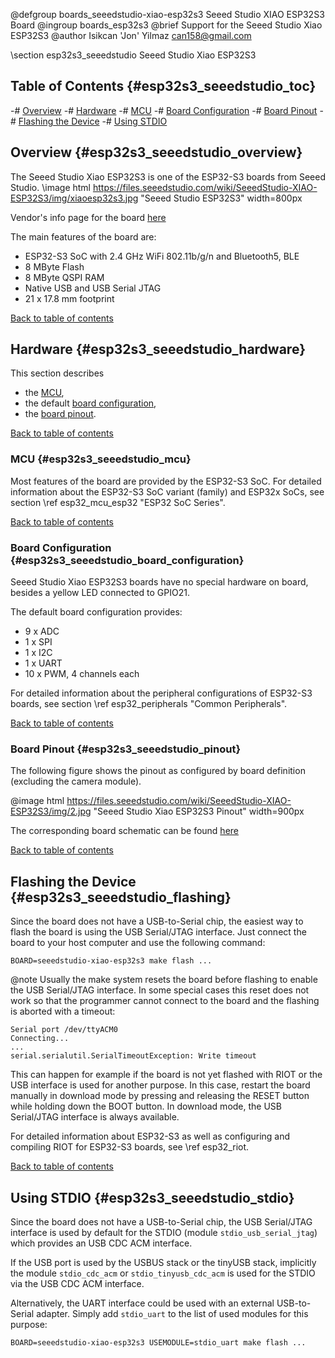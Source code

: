 <!--
SPDX-FileCopyrightText: 2024 Isikcan 'Jon' Yilmaz
SPDX-License-Identifier: LGPL-2.1-only
-->

@defgroup    boards_seeedstudio-xiao-esp32s3 Seeed Studio XIAO ESP32S3 Board
@ingroup     boards_esp32s3
@brief       Support for the Seeed Studio Xiao ESP32S3
@author      Isikcan 'Jon' Yilmaz <can158@gmail.com>

\section esp32s3_seeedstudio Seeed Studio Xiao ESP32S3

## Table of Contents {#esp32s3_seeedstudio_toc}

-# [Overview](#esp32s3_seeedstudio_overview)
-# [Hardware](#esp32s3_seeedstudio_hardware)
    -# [MCU](#esp32s3_seeedstudio_mcu)
    -# [Board Configuration](#esp32s3_seeedstudio_board_configuration)
    -# [Board Pinout](#esp32s3_seeedstudio_pinout)
-# [Flashing the Device](#esp32s3_seeedstudio_flashing)
-# [Using STDIO](#esp32s3_seeedstudio_stdio)

## Overview {#esp32s3_seeedstudio_overview}

The Seeed Studio Xiao ESP32S3 is one of the ESP32-S3 boards from Seeed Studio.
\image html https://files.seeedstudio.com/wiki/SeeedStudio-XIAO-ESP32S3/img/xiaoesp32s3.jpg "Seeed Studio ESP32S3" width=800px

Vendor's info page for the board [here](https://wiki.seeedstudio.com/xiao_esp32s3_getting_started/)

The main features of the board are:

- ESP32-S3 SoC with 2.4 GHz WiFi 802.11b/g/n and Bluetooth5, BLE
- 8 MByte Flash
- 8 MByte QSPI RAM
- Native USB and USB Serial JTAG
- 21 x 17.8 mm footprint

[Back to table of contents](#esp32s3_seeedstudio_toc)

## Hardware {#esp32s3_seeedstudio_hardware}

This section describes

- the [MCU](#esp32s3_seeedstudio_mcu),
- the default [board configuration](#esp32s3_seeedstudio_board_configuration),
- the [board pinout](#esp32s3_seeedstudio_pinout).

[Back to table of contents](#esp32s3_seeedstudio_toc)

### MCU {#esp32s3_seeedstudio_mcu}

Most features of the board are provided by the ESP32-S3 SoC. For detailed
information about the ESP32-S3 SoC variant (family) and ESP32x SoCs,
see section \ref esp32_mcu_esp32 "ESP32 SoC Series".

[Back to table of contents](#esp32s3_seeedstudio_toc)

### Board Configuration {#esp32s3_seeedstudio_board_configuration}

Seeed Studio Xiao ESP32S3 boards have no special hardware on board,
besides a yellow LED connected to GPIO21.

The default board configuration provides:

- 9 x ADC
- 1 x SPI
- 1 x I2C
- 1 x UART
- 10 x PWM, 4 channels each

For detailed information about the peripheral configurations of ESP32-S3
boards, see section \ref esp32_peripherals "Common Peripherals".

[Back to table of contents](#esp32s3_seeedstudio_toc)

### Board Pinout {#esp32s3_seeedstudio_pinout}

The following figure shows the pinout as configured by board definition
(excluding the camera module).

@image html https://files.seeedstudio.com/wiki/SeeedStudio-XIAO-ESP32S3/img/2.jpg "Seeed Studio Xiao ESP32S3 Pinout" width=900px

The corresponding board schematic can be found
[here](https://files.seeedstudio.com/wiki/SeeedStudio-XIAO-ESP32S3/res/XIAO_ESP32S3_SCH_v1.2.pdf)

[Back to table of contents](#esp32s3_seeedstudio_toc)

## Flashing the Device {#esp32s3_seeedstudio_flashing}

Since the board does not have a USB-to-Serial chip, the easiest way to flash
the board is using the USB Serial/JTAG interface. Just connect the board to
your host computer and use the following command:
~~~~~~~~~~~~~~~~~~~~~~~~~~~~~~~~~~~~~~~~~~~~~~~~~~~~~~~~~~~~~~~~~~~~~~~~~~
BOARD=seeedstudio-xiao-esp32s3 make flash ...
~~~~~~~~~~~~~~~~~~~~~~~~~~~~~~~~~~~~~~~~~~~~~~~~~~~~~~~~~~~~~~~~~~~~~~~~~~

@note Usually the make system resets the board before flashing to enable the
USB Serial/JTAG interface. In some special cases this reset does not work so
that the programmer cannot connect to the board and the flashing is aborted
with a timeout:
```
Serial port /dev/ttyACM0
Connecting...
...
serial.serialutil.SerialTimeoutException: Write timeout
```
This can happen for example if the board is not yet flashed with RIOT or the
USB interface is used for another purpose. In this case, restart the board
manually in download mode by pressing and releasing the RESET button while
holding down the BOOT button. In download mode, the USB Serial/JTAG interface is
always available.

For detailed information about ESP32-S3 as well as configuring and compiling
RIOT for ESP32-S3 boards, see \ref esp32_riot.

[Back to table of contents](#esp32s3_seeedstudio_toc)

## Using STDIO {#esp32s3_seeedstudio_stdio}

Since the board does not have a USB-to-Serial chip, the USB Serial/JTAG
interface is used by default for the STDIO (module `stdio_usb_serial_jtag`)
which provides an USB CDC ACM interface.

If the USB port is used by the USBUS stack or the tinyUSB stack, implicitly
the module `stdio_cdc_acm` or `stdio_tinyusb_cdc_acm` is used for the STDIO
via the USB CDC ACM interface.

Alternatively, the UART interface could be used with an external USB-to-Serial
adapter. Simply add `stdio_uart` to the list of used modules for this purpose:
~~~~~~~~~~~~~~~~~~~~~~~~~~~~~~~~~~~~~~~~~~~~~~~~~~~~~~~~~~~~~~~~~~~~~~~~~~
BOARD=seeedstudio-xiao-esp32s3 USEMODULE=stdio_uart make flash ...
~~~~~~~~~~~~~~~~~~~~~~~~~~~~~~~~~~~~~~~~~~~~~~~~~~~~~~~~~~~~~~~~~~~~~~~~~~
